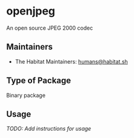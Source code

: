 # openjpeg

An open source JPEG 2000 codec

## Maintainers

* The Habitat Maintainers: <humans@habitat.sh>

## Type of Package

Binary package

## Usage

*TODO: Add instructions for usage*
